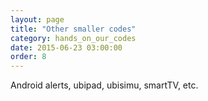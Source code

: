 ```yaml
---
layout: page
title: "Other smaller codes"
category: hands_on_our_codes
date: 2015-06-23 03:00:00
order: 8
---
```


Android alerts, ubipad, ubisimu, smartTV, etc.
